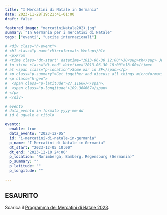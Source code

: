 ```yaml
---
title: "I Mercatini di Natale in Germania"
date: 2023-11-28T19:21:41+01:00
draft: false

featured_image: "mercatiniNatale2023.jpg"
summary: "In Germania per i mercatini di Natale"
tags: ["eventi", "uscite internazionali"]

# <div class="h-event">
# <h1 class="p-name">Microformats Meetup</h1>
# <p>From 
# <time class="dt-start" datetime="2013-06-30 12:00">30<sup>th</sup> June 2013, 12:00</time>
# to <time class="dt-end" datetime="2013-06-30 18:00">18:00</time>
# at <span class="p-location">Some bar in SF</span></p>
# <p class="p-summary">Get together and discuss all things microformats-related.</p>
# <p class="h-geo">
#  <span class="p-latitude">27.116667</span>,
#  <span class="p-longitude">109.366667</span>
# </p>
# </div>

# evento 
# data_evento in formato yyyy-mm-dd
# id è uguale a titolo

evento:
  enable: true
  data_evento: "2023-12-05"
  id: "i-mercatini-di-natale-in-germania"
  p_name: "I Mercatini di Natale in Germania"
  dt_start: "2023-12-05 10:00"
  dt_end: "2023-12-10 24:00" 
  p_location: "Norimberga, Bamberg, Regensburg (Germania)"
  p_summary: ""
  p_latitude: ""
  p_longitude: ""
  
---
```


## ESAURITO


Scarica il [Programma dei Mercatini di Natale 2023](ProgrammaMercatiniNataleGermania.pdf).
